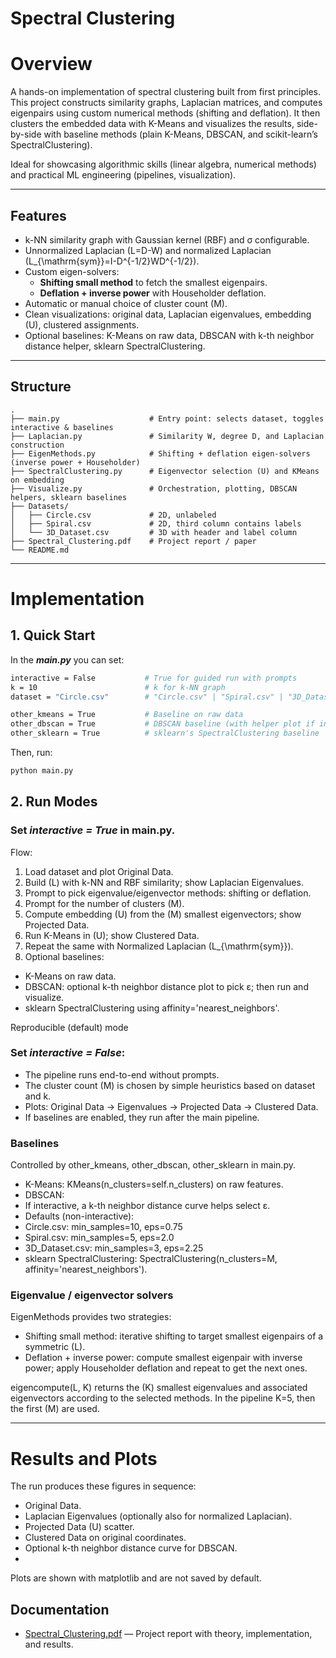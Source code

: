 # Spectral Clustering

# Overview

A hands-on implementation of spectral clustering built from first principles.
This project constructs similarity graphs, Laplacian matrices, and computes eigenpairs using custom numerical methods (shifting and deflation). It then clusters the embedded data with K-Means and visualizes the results, side-by-side with baseline methods (plain K-Means, DBSCAN, and scikit-learn’s SpectralClustering).

Ideal for showcasing algorithmic skills (linear algebra, numerical methods) and practical ML engineering (pipelines, visualization).

---

## Features

- k-NN similarity graph with Gaussian kernel \(RBF\) and σ configurable.
- Unnormalized Laplacian \(L=D-W\) and normalized Laplacian \(L_{\mathrm{sym}}=I-D^{-1/2}WD^{-1/2}\).
- Custom eigen-solvers:
  - **Shifting small method** to fetch the smallest eigenpairs.
  - **Deflation + inverse power** with Householder deflation.
- Automatic or manual choice of cluster count \(M\).
- Clean visualizations: original data, Laplacian eigenvalues, embedding \(U\), clustered assignments.
- Optional baselines: K-Means on raw data, DBSCAN with k-th neighbor distance helper, sklearn SpectralClustering.

---
## Structure

```
.
├── main.py                    # Entry point: selects dataset, toggles interactive & baselines
├── Laplacian.py               # Similarity W, degree D, and Laplacian construction
├── EigenMethods.py            # Shifting + deflation eigen-solvers (inverse power + Householder)
├── SpectralClustering.py      # Eigenvector selection (U) and KMeans on embedding
├── Visualize.py               # Orchestration, plotting, DBSCAN helpers, sklearn baselines
├── Datasets/
│   ├── Circle.csv             # 2D, unlabeled
│   ├── Spiral.csv             # 2D, third column contains labels
│   └── 3D_Dataset.csv         # 3D with header and label column
├── Spectral_Clustering.pdf    # Project report / paper
└── README.md

```

---

# Implementation

## 1. Quick Start
In the ***main.py*** you can set:
```bash
interactive = False           # True for guided run with prompts
k = 10                        # k for k-NN graph
dataset = "Circle.csv"        # "Circle.csv" | "Spiral.csv" | "3D_Dataset.csv"

other_kmeans = True           # Baseline on raw data
other_dbscan = True           # DBSCAN baseline (with helper plot if interactive)
other_sklearn = True          # sklearn's SpectralClustering baseline
```
Then, run:
```bash
python main.py
```

## 2. Run Modes

### Set ***interactive = True*** in main.py.

Flow:
1.	Load dataset and plot Original Data.
2.	Build (L) with k-NN and RBF similarity; show Laplacian Eigenvalues.
3.	Prompt to pick eigenvalue/eigenvector methods: shifting or deflation.
4.	Prompt for the number of clusters (M).
5.	Compute embedding (U) from the (M) smallest eigenvectors; show Projected Data.
6.	Run K-Means in (U); show Clustered Data.
7.	Repeat the same with Normalized Laplacian (L_{\mathrm{sym}}).
8.	Optional baselines:
   -	K-Means on raw data.
   -	DBSCAN: optional k-th neighbor distance plot to pick ε; then run and visualize.
   -	sklearn SpectralClustering using affinity='nearest_neighbors'.

Reproducible (default) mode

### Set ***interactive = False***:
- The pipeline runs end-to-end without prompts.
- The cluster count (M) is chosen by simple heuristics based on dataset and k.
- Plots: Original Data → Eigenvalues → Projected Data → Clustered Data.
- If baselines are enabled, they run after the main pipeline.

### Baselines
Controlled by other_kmeans, other_dbscan, other_sklearn in main.py.
- K-Means: KMeans(n_clusters=self.n_clusters) on raw features.
- DBSCAN:
- If interactive, a k-th neighbor distance curve helps select ε.
- Defaults (non-interactive):
- Circle.csv: min_samples=10, eps=0.75
- Spiral.csv: min_samples=5, eps=2.0
- 3D_Dataset.csv: min_samples=3, eps=2.25
- sklearn SpectralClustering: SpectralClustering(n_clusters=M, affinity='nearest_neighbors').

### Eigenvalue / eigenvector solvers

EigenMethods provides two strategies:
- Shifting small method: iterative shifting to target smallest eigenpairs of a symmetric (L).
- Deflation + inverse power: compute smallest eigenpair with inverse power; apply Householder deflation and repeat to get the next ones.

eigencompute(L, K) returns the (K) smallest eigenvalues and associated eigenvectors according to the selected methods. In the pipeline K=5, then the first (M) are used.

---

# Results and Plots
The run produces these figures in sequence:
- Original Data.
- Laplacian Eigenvalues (optionally also for normalized Laplacian).
- Projected Data (U) scatter.
- Clustered Data on original coordinates.
- Optional k-th neighbor distance curve for DBSCAN.
- 
Plots are shown with matplotlib and are not saved by default.


## Documentation

- [Spectral_Clustering.pdf](Spectral_Clustering.pdf) — Project report with theory, implementation, and results.
